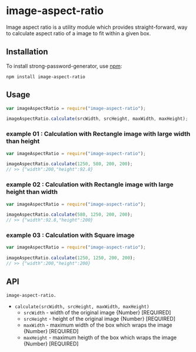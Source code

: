 # image-aspect-ratio
Image aspect ratio is a utility module which provides straight-forward, way to calculate aspect ratio of a image to fit within a given box.


## Installation

To install strong-password-generator, use [npm](http://github.com/npm/npm):

```
npm install image-aspect-ratio
```

## Usage

```javascript
var imageAspectRatio = require("image-aspect-ratio");

imageAspectRatio.calculate(srcWidth, srcHeight, maxWidth, maxHeight);

```
### example 01 : Calculation with Rectangle image with large width than height
```javascript
var imageAspectRatio = require("image-aspect-ratio");

imageAspectRatio.calculate(1250, 580, 200, 200);
// >> {"width":200,"height":92.8}
```

### example 02 : Calculation with Rectangle image with large height than width
```javascript
var imageAspectRatio = require("image-aspect-ratio");

imageAspectRatio.calculate(580, 1250, 200, 200);
// >> {"width":92.8,"height":200}
```

### example 03 : Calculation with Square image
```javascript
var imageAspectRatio = require("image-aspect-ratio");

imageAspectRatio.calculate(1250, 1250, 200, 200);
// >> {"width":200,"height":200}
```

## API

`image-aspect-ratio.`

- `calculate(srcWidth, srcHeight, maxWidth, maxHeight)`
  - `srcWidth` - width of the original image {Number} [REQUIRED]
  - `srcHeight` - height of the original image {Number} [REQUIRED]
  - `maxWidth` - maximum width of the box which wraps the image {Number} [REQUIRED]
  - `maxHeight` - maximum heigth of the box which wraps the image {Number} [REQUIRED]
